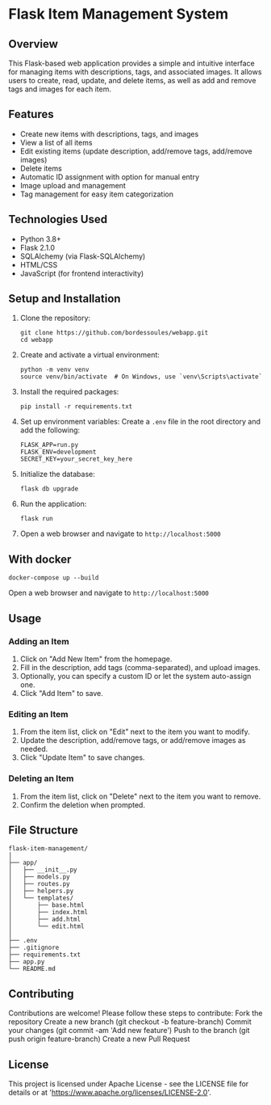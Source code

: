 # Flask Item Management System

## Overview

This Flask-based web application provides a simple and intuitive interface for managing items with descriptions, tags, and associated images. It allows users to create, read, update, and delete items, as well as add and remove tags and images for each item.

## Features

- Create new items with descriptions, tags, and images
- View a list of all items
- Edit existing items (update description, add/remove tags, add/remove images)
- Delete items
- Automatic ID assignment with option for manual entry
- Image upload and management
- Tag management for easy item categorization

## Technologies Used

- Python 3.8+
- Flask 2.1.0
- SQLAlchemy (via Flask-SQLAlchemy)
- HTML/CSS
- JavaScript (for frontend interactivity)

## Setup and Installation

1. Clone the repository:
   ```
   git clone https://github.com/bordessoules/webapp.git
   cd webapp
   ```

2. Create and activate a virtual environment:
   ```
   python -m venv venv
   source venv/bin/activate  # On Windows, use `venv\Scripts\activate`
   ```

3. Install the required packages:
   ```
   pip install -r requirements.txt
   ```

4. Set up environment variables:
   Create a `.env` file in the root directory and add the following:
   ```
   FLASK_APP=run.py
   FLASK_ENV=development
   SECRET_KEY=your_secret_key_here
   ```

5. Initialize the database:
   ```
   flask db upgrade
   ```

6. Run the application:
   ```
   flask run
   ```
7. Open a web browser and navigate to `http://localhost:5000`

## With docker
   ```
   docker-compose up --build
   ```
Open a web browser and navigate to `http://localhost:5000`

## Usage

### Adding an Item
1. Click on "Add New Item" from the homepage.
2. Fill in the description, add tags (comma-separated), and upload images.
3. Optionally, you can specify a custom ID or let the system auto-assign one.
4. Click "Add Item" to save.

### Editing an Item
1. From the item list, click on "Edit" next to the item you want to modify.
2. Update the description, add/remove tags, or add/remove images as needed.
3. Click "Update Item" to save changes.

### Deleting an Item
1. From the item list, click on "Delete" next to the item you want to remove.
2. Confirm the deletion when prompted.

## File Structure

```
flask-item-management/
│
├── app/
│   ├── __init__.py
│   ├── models.py
│   ├── routes.py
│   ├── helpers.py
│   └── templates/
│       ├── base.html
│       ├── index.html
│       ├── add.html
│       └── edit.html
│
├── .env
├── .gitignore
├── requirements.txt
├── app.py
└── README.md
```

## Contributing

Contributions are welcome! Please follow these steps to contribute:
    Fork the repository
    Create a new branch (git checkout -b feature-branch)
    Commit your changes (git commit -am 'Add new feature')
    Push to the branch (git push origin feature-branch)
    Create a new Pull Request

## License

This project is licensed under Apache License - see the LICENSE file for details or at 'https://www.apache.org/licenses/LICENSE-2.0'.

